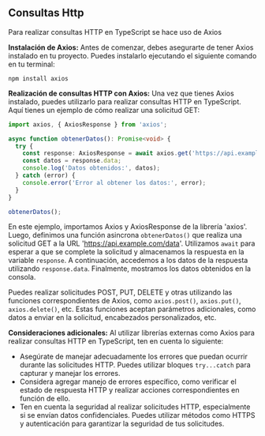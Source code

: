 ## Consultas Http

Para realizar consultas HTTP en TypeScript se hace uso de Axios

**Instalación de Axios:**
Antes de comenzar, debes asegurarte de tener Axios instalado en tu proyecto. Puedes instalarlo ejecutando el siguiente comando en tu terminal:

```
npm install axios
```

**Realización de consultas HTTP con Axios:**
Una vez que tienes Axios instalado, puedes utilizarlo para realizar consultas HTTP en TypeScript. Aquí tienes un ejemplo de cómo realizar una solicitud GET:

```typescript
import axios, { AxiosResponse } from 'axios';

async function obtenerDatos(): Promise<void> {
  try {
    const response: AxiosResponse = await axios.get('https://api.example.com/data');
    const datos = response.data;
    console.log('Datos obtenidos:', datos);
  } catch (error) {
    console.error('Error al obtener los datos:', error);
  }
}

obtenerDatos();
```

En este ejemplo, importamos Axios y AxiosResponse de la librería 'axios'. Luego, definimos una función asincrona `obtenerDatos()` que realiza una solicitud GET a la URL 'https://api.example.com/data'. Utilizamos `await` para esperar a que se complete la solicitud y almacenamos la respuesta en la variable `response`. A continuación, accedemos a los datos de la respuesta utilizando `response.data`. Finalmente, mostramos los datos obtenidos en la consola.

Puedes realizar solicitudes POST, PUT, DELETE y otras utilizando las funciones correspondientes de Axios, como `axios.post()`, `axios.put()`, `axios.delete()`, etc. Estas funciones aceptan parámetros adicionales, como datos a enviar en la solicitud, encabezados personalizados, etc.


**Consideraciones adicionales:**
Al utilizar librerías externas como Axios para realizar consultas HTTP en TypeScript, ten en cuenta lo siguiente:

- Asegúrate de manejar adecuadamente los errores que puedan ocurrir durante las solicitudes HTTP. Puedes utilizar bloques `try...catch` para capturar y manejar los errores.
- Considera agregar manejo de errores específico, como verificar el estado de respuesta HTTP y realizar acciones correspondientes en función de ello.
- Ten en cuenta la seguridad al realizar solicitudes HTTP, especialmente si se envían datos confidenciales. Puedes utilizar métodos como HTTPS y autenticación para garantizar la seguridad de tus solicitudes.
